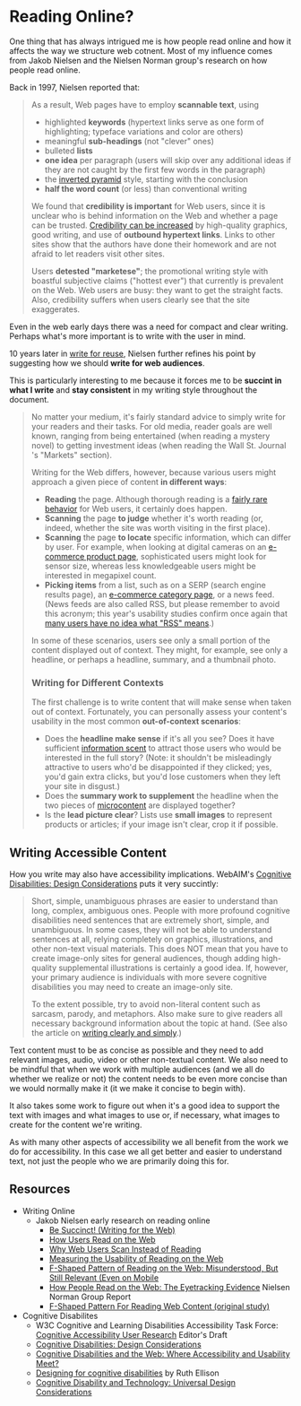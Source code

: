 # Reading Online?

One thing that has always intrigued me is how people read online and how it affects the way we structure web cotnent. Most of my influence comes from Jakob Nielsen and the Nielsen Norman group's research on how people read online.

Back in 1997, Nielsen reported that:

> As a result, Web pages have to employ **scannable text**, using
>
> - highlighted **keywords** (hypertext links serve as one form of highlighting; typeface variations and color are others)
> - meaningful **sub-headings** (not "clever" ones)
> - bulleted **lists**
> - **one idea** per paragraph (users will skip over any additional ideas if they are not caught by the first few words in the paragraph)
> - the [inverted pyramid](https://www.nngroup.com/articles/inverted-pyramids-in-cyberspace/) style, starting with the conclusion
> - **half the word count** (or less) than conventional writing
>
> We found that **credibility is important** for Web users, since it is unclear who is behind information on the Web and whether a page can be trusted. [Credibility can be increased](https://www.nngroup.com/articles/trust-or-bust-communicating-trustworthiness-in-web-design) by high-quality graphics, good writing, and use of **outbound hypertext links**. Links to other sites show that the authors have done their homework and are not afraid to let readers visit other sites.
>
> Users **detested "marketese"**; the promotional writing style with boastful subjective claims ("hottest ever") that currently is prevalent on the Web. Web users are busy: they want to get the straight facts. Also, credibility suffers when users clearly see that the site exaggerates.

Even in the web early days there was a need for compact and clear writing. Perhaps what's more important is to write with the user in mind.

10 years later in [write for reuse](https://www.nngroup.com/articles/write-for-reuse/), Nielsen further refines his point by suggesting how we should **write for web audiences**.

This is particularly interesting to me because it forces me to be **succint in what I write** and **stay consistent** in my writing style throughout the document.

> No matter your medium, it's fairly standard advice to simply write for your readers and their tasks. For old media, reader goals are well known, ranging from being entertained (when reading a mystery novel) to getting investment ideas (when reading the Wall St. Journal 's "Markets" section).
>
> Writing for the Web differs, however, because various users might approach a given piece of content **in different ways**:
>
> - **Reading** the page. Although thorough reading is a [fairly rare behavior](https://www.nngroup.com/articles/how-little-do-users-read/) for Web users, it certainly does happen.
> - **Scanning** the page **to judge** whether it's worth reading (or, indeed, whether the site was worth visiting in the first place).
> - **Scanning** the page **to locate** specific information, which can differ by user. For example, when looking at digital cameras on an [e-commerce product page](http://www.nngroup.com/reports/ecommerce-ux-product-pages-including-reviews/), sophisticated users might look for sensor size, whereas less knowledgeable users might be interested in megapixel count.
> - **Picking items** from a list, such as on a SERP (search engine results page), an [e-commerce category page](http://www.nngroup.com/reports/ecommerce-ux-homepages-and-category-pages/), or a news feed. (News feeds are also called RSS, but please remember to avoid this acronym; this year's usability studies confirm once again that [many users have no idea what "RSS" means](http://www.nngroup.com/articles/writing-social-media-facebook-twitter/).)
>
> In some of these scenarios, users see only a small portion of the content displayed out of context. They might, for example, see only a headline, or perhaps a headline, summary, and a thumbnail photo.
>
> ### Writing for Different Contexts
>
> The first challenge is to write content that will make sense when taken out of context. Fortunately, you can personally assess your content's usability in the most common **out-of-context scenarios**:
>
> - Does the **headline make sense** if it's all you see? Does it have sufficient [information scent](https://www.nngroup.com/articles/wrong-information-scent-costs-sales/) to attract those users who would be interested in the full story? (Note: it shouldn't be misleadingly attractive to users who'd be disappointed if they clicked; yes, you'd gain extra clicks, but you'd lose customers when they left your site in disgust.)
> - Does the **summary work to supplement** the headline when the two pieces of [microcontent](https://www.nngroup.com/articles/microcontent-how-to-write-headlines-page-titles-and-subject-lines/) are displayed together?
> - Is the **lead picture clear**? Lists use **small images** to represent products or articles; if your image isn't clear, crop it if possible.

## Writing Accessible Content

How you write may also have accessibility implications. WebAIM's [Cognitive Disabilities: Design Considerations](https://webaim.org/articles/cognitive/design) puts it very succintly:

> Short, simple, unambiguous phrases are easier to understand than long, complex, ambiguous ones. People with more profound cognitive disabilities need sentences that are extremely short, simple, and unambiguous. In some cases, they will not be able to understand sentences at all, relying completely on graphics, illustrations, and other non-text visual materials. This does NOT mean that you have to create image-only sites for general audiences, though adding high-quality supplemental illustrations is certainly a good idea. If, however, your primary audience is individuals with more severe cognitive disabilities you may need to create an image-only site.
>
> To the extent possible, try to avoid non-literal content such as sarcasm, parody, and metaphors. Also make sure to give readers all necessary background information about the topic at hand. (See also the article on [writing clearly and simply](https://webaim.org/techniques/writing/).)

Text content must to be as concise as possible and they need to add relevant images, audio, video or other non-textual content. We also need to be mindful that when we work with multiple audiences (and we all do whether we realize or not) the content needs to be even more concise than we would normally make it (it we make it concise to begin with).

It also takes some work to figure out when it's a good idea to support the text with images and what images to use or, if necessary, what images to create for the content we're writing.

As with many other aspects of accessibility we all benefit from the work we do for accessibility. In this case we all get better and easier to understand text, not just the people who we are primarily doing this for.

## Resources
- Writing Online
  - Jakob Nielsen early research on reading online
    - [Be Succinct! (Writing for the Web)](https://www.nngroup.com/articles/be-succinct-writing-for-the-web/)
    - [How Users Read on the Web](https://www.nngroup.com/articles/how-users-read-on-the-web/)
    - [Why Web Users Scan Instead of Reading](https://www.nngroup.com/articles/why-web-users-scan-instead-reading/)
    - [Measuring the Usability of Reading on the Web](https://www.nngroup.com/articles/measuring-the-usability-of-reading-on-the-web/)
    - [F-Shaped Pattern of Reading on the Web: Misunderstood, But Still Relevant (Even on Mobile](https://www.nngroup.com/articles/f-shaped-pattern-reading-web-content/)
    - [How People Read on the Web: The Eyetracking Evidence](https://www.nngroup.com/reports/how-people-read-web-eyetracking-evidence/) Nielsen Norman Group Report
    - [F-Shaped Pattern For Reading Web Content (original study)](https://www.nngroup.com/articles/f-shaped-pattern-reading-web-content-discovered/)
- Cognitive Disabilites
  - W3C Cognitive and Learning Disabilities Accessibility Task Force: [Cognitive Accessibility User Research](https://w3c.github.io/coga/user-research/) Editor's Draft
  - [Cognitive Disabilities: Design Considerations](https://webaim.org/articles/cognitive/design)
  - [Cognitive Disabilities and the Web: Where Accessibility and Usability Meet?](http://ncdae.org/resources/articles/cognitive/)
  - [Designing for cognitive disabilities](https://www.slideshare.net/RuthEllison/designing-for-cognitive-disabilities) by Ruth Ellison
  - [Cognitive Disability and Technology: Universal Design Considerations](http://www.aucd.org/docs/ClaytonLewis.pdf)
